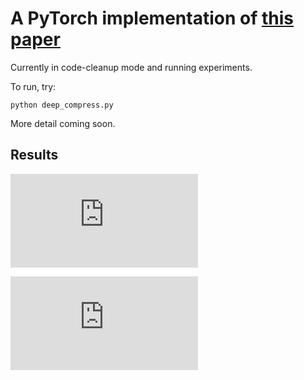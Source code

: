 # A PyTorch implementation of [this paper](https://arxiv.org/abs/1506.02626)

Currently in code-cleanup mode and running experiments.

To run, try:
```
python deep_compress.py
```

More detail coming soon.

## Results
![Accuracy-Sparsity tradeoff](https://raw.githubusercontent.com/jack-willturner/DeepCompression-PyTorch/blob/master/results/accuracy_plot.pdf)  

![Inference time effects](https://raw.githubusercontent.com/jack-willturner/DeepCompression-PyTorch/blob/master/results/inftime_plot.pdf)
